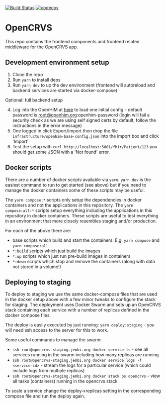 [![Build Status](https://travis-ci.com/jembi/OpenCRVS.svg?token=VAkt1HxiHGcBsXWJ7mWy&branch=master)](https://travis-ci.com/jembi/OpenCRVS) [![codecov](https://codecov.io/gh/jembi/OpenCRVS/branch/master/graph/badge.svg?token=ZDi55WmcbB)](https://codecov.io/gh/jembi/OpenCRVS)

# OpenCRVS

This repo contains the frontend components and frontend related middleware for the OpenCRVS app.

## Development environment setup

1. Clone the repo
2. Run `yarn` to install deps
3. Run `yarn dev` to up the dev environment (frontend will autoreload and backend services are started via docker-compose)

Optional: full backend setup

4. Log into the OpenHIM at [here](http://localhost:8888) to load one initial config - default password is root@openhim.org:openhim-password (login will fail a security check as we are using self signed certs by default, follow the instructions in the error message)
5. One logged in click Export/Import then drop the file `infrastructure/openhim-base-config.json` into the import box and click 'Import'
6. Test the setup with `curl http://localhost:5001/fhir/Patient/123` you should get some JSON with a 'Not found' error.

## Docker scripts

There are a number of docker scripts available via `yarn`. `yarn dev` is the easiest command to run to get started (see above) but if you need to manage the docker containers some of these scripts may be useful.

The `yarn compose:*` scripts only setup the dependencies in docker containers and not the applications in this repository. The `yarn compose:all:*` scripts setup everything including the applications in this repository in docker containers. These scripts are useful to test everything in an environment that more closely resembles staging and/or production.

For each of the above there are:
  * base scripts which build and start the containers. E.g. `yarn compose` and `yarn compose:all`
  * `*:build` scripts which just build the images
  * `*:up` scripts which just run pre-build images in containers
  * `*:down` scripts which stop and remove the containers (along with data not stored in a volume!)

## Deploying to staging

To deploy to staging we use the same docker-compose files that are used in the docker setup above with a few minor tweaks to configure the stack for staging. The deployment uses Docker Swarm and sets up an OpenCRVS stack containing each service with a number of replicas defined in the docker compose files.

The deploy is easily executed by just running: `yarn deploy:staging` - you will need ssh access to the server for this to work.

Some useful commands to manage the swarm:
  * `ssh root@opencrvs-staging.jembi.org docker service ls` - see all services running in the swarm including how many replicas are running
  * `ssh root@opencrvs-staging.jembi.org docker service logs -f <service-id>` - stream the logs for a particular service (which could include logs from multiple replicas)
  * `ssh root@opencrvs-staging.jembi.org docker stack ps opencrvs` - view all tasks (containers) running in the opencrvs stack

To scale a service change the deploy->replicas setting in the corresponding compose file and run the deploy again.
